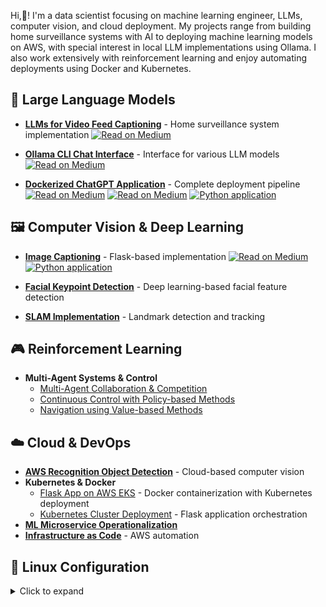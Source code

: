 Hi,👋! I'm a data scientist focusing on machine learning engineer, LLMs, computer vision, and cloud deployment. My projects range from building home surveillance systems with AI to deploying machine learning models on AWS, with special interest in local LLM implementations using Ollama. I also work extensively with reinforcement learning and enjoy automating deployments using Docker and Kubernetes.

## 🤖 Large Language Models
- **[LLMs for Video Feed Captioning](https://github.com/bkocis/ollama-home-surveillance)** - Home surveillance system implementation
  <a href="https://medium.com/p/005f193293d3" target="blank"><img align="top" src="https://img.shields.io/badge/Medium-000000?style=for-the-badge&logo=medium&logoColor=white" alt="Read on Medium"/></a>

- **[Ollama CLI Chat Interface](https://github.com/bkocis/ollama-test)** - Interface for various LLM models
  <a href="https://medium.com/@balazskocsis/list/ollama-run-llms-localy-f9f124256761" target="blank"><img align="top" src="https://img.shields.io/badge/Medium-000000?style=for-the-badge&logo=medium&logoColor=white" alt="Read on Medium"/></a>

- **[Dockerized ChatGPT Application](https://github.com/bkocis/chatgpt-api-app)** - Complete deployment pipeline
  <a href="https://medium.com/@balazskocsis/how-to-define-endpoints-for-image-captioning-applications-using-fastapi-0ef5ffba65a4" target="blank"><img align="top" src="https://img.shields.io/badge/Medium-000000?style=for-the-badge&logo=medium&logoColor=white" alt="Read on Medium"/></a>
  <a href="https://medium.com/@balazskocsis/deploying-to-a-server-with-github-actions-a-deep-dive-e8558e83a4d7" target="blank"><img align="top" src="https://img.shields.io/badge/Medium-000000?style=for-the-badge&logo=medium&logoColor=white" alt="Read on Medium"/></a>
  [![Python application](https://github.com/bkocis/gradio-apps/actions/workflows/python-app.yml/badge.svg?branch=main)](https://github.com/bkocis/gradio-apps/actions/workflows/python-app.yml)

## 🖼️ Computer Vision & Deep Learning
- **[Image Captioning](https://github.com/bkocis/image-captioning-application-pytorch)** - Flask-based implementation
  <a href="https://medium.com/@balazskocsis/background-removal-and-image-captioning-write-a-flask-app-and-host-it-5c8ca4194542" target="blank"><img align="top" src="https://img.shields.io/badge/Medium-000000?style=for-the-badge&logo=medium&logoColor=white" alt="Read on Medium"/></a>
  [![Python application](https://github.com/bkocis/image-captioning-applications/actions/workflows/python-app.yml/badge.svg)](https://github.com/bkocis/image-captioning-applications/actions/workflows/python-app.yml)

- **[Facial Keypoint Detection](https://github.com/bkocis/CVND_Pr_1_Facial_Keypoint_Detection)** - Deep learning-based facial feature detection
- **[SLAM Implementation](https://github.com/bkocis/CVND_Pr_3_Landmark_detection_and_tracking_SLAM)** - Landmark detection and tracking

## 🎮 Reinforcement Learning
- **Multi-Agent Systems & Control**
  - [Multi-Agent Collaboration & Competition](https://github.com/bkocis/DRLND_Pr_3_Collaboration_and_Competition/blob/master/report.md)
  - [Continuous Control with Policy-based Methods](https://github.com/bkocis/DRLND_Pr_2_Continuous_Control)
  - [Navigation using Value-based Methods](https://github.com/bkocis/DRLND_Pr_1_Navigation)

## ☁️ Cloud & DevOps
- **[AWS Recognition Object Detection](https://github.com/bkocis/bertelsmann-dsml-group-projects)** - Cloud-based computer vision
- **Kubernetes & Docker**
  - [Flask App on AWS EKS](https://github.com/bkocis/CloudDevOps-ND-Capstone) - Docker containerization with Kubernetes deployment
  - [Kubernetes Cluster Deployment](https://github.com/bkocis/cloud-miniproject-01/tree/test-kubernetes) - Flask application orchestration
- **[ML Microservice Operationalization](https://github.com/bkocis/CloudDevOps-ND-Operationalize-ML-Microservice)**
- **[Infrastructure as Code](https://github.com/bkocis/CloudDevOps-ND-Infrastructure-as-code)** - AWS automation

## 🐧 Linux Configuration
<details>
<summary>Click to expand</summary>

- [Linux Command Collection](https://github.com/bkocis/one-liners) - Curated list of useful commands
- [Dotfiles](https://github.com/bkocis/dotfiles) - Personal configuration files
  - [Vim Configuration](https://github.com/bkocis/dotfiles/blob/master/vimrc)
  - [Shell Configuration](https://github.com/bkocis/dotfiles/blob/master/bashrc) - Bash & Zsh
</details>
